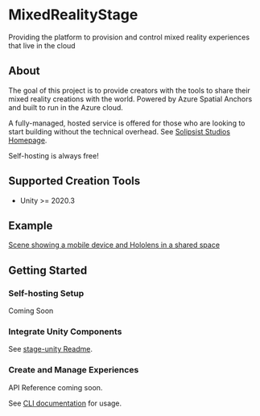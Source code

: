 # MixedRealityStage
Providing the platform to provision and control mixed reality experiences that live in the cloud

## About
The goal of this project is to provide creators with the tools to share their mixed reality creations with the world.  Powered by Azure Spatial Anchors and built to run in the Azure cloud. 

A fully-managed, hosted service is offered for those who are looking to start building without the technical overhead.  See [Solipsist Studios Homepage](https://solipsist.studio).

Self-hosting is always free!

## Supported Creation Tools
* Unity >= 2020.3

## Example
[Scene showing a mobile device and Hololens in a shared space](https://user-images.githubusercontent.com/19314267/218284316-ee86b8ab-3e4a-4d0f-9cda-b5242a66ea8a.webm)

## Getting Started

### Self-hosting Setup
Coming Soon

### Integrate Unity Components
See [stage-unity Readme](https://github.com/solipsist-studios/stage-unity/blob/main/README.md).

### Create and Manage Experiences
API Reference coming soon.

See [CLI documentation](./ExperienceCatalogCLI/README.md) for usage.
